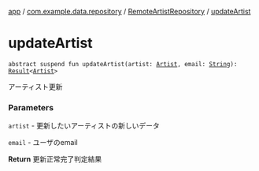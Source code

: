 [app](../../index.md) / [com.example.data.repository](../index.md) / [RemoteArtistRepository](index.md) / [updateArtist](./update-artist.md)

# updateArtist

`abstract suspend fun updateArtist(artist: `[`Artist`](../../com.example.domain.model.entity/-artist/index.md)`, email: `[`String`](https://kotlinlang.org/api/latest/jvm/stdlib/kotlin/-string/index.html)`): `[`Result`](../../com.example.domain.model.value/-result/index.md)`<`[`Artist`](../../com.example.domain.model.entity/-artist/index.md)`>`

アーティスト更新

### Parameters

`artist` - 更新したいアーティストの新しいデータ

`email` - ユーザのemail

**Return**
更新正常完了判定結果

